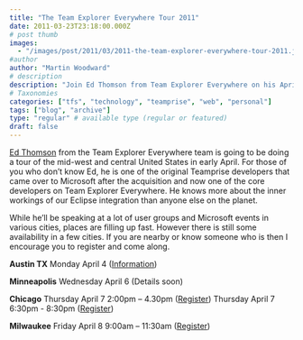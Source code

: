 ```yaml
---
title: "The Team Explorer Everywhere Tour 2011"
date: 2011-03-23T23:18:00.000Z
# post thumb
images:
  - "/images/post/2011/03/2011-the-team-explorer-everywhere-tour-2011.jpg"
#author
author: "Martin Woodward"
# description
description: "Join Ed Thomson from Team Explorer Everywhere on his April 2011 tour across the Midwest, sharing insights and knowledge on Eclipse integration."
# Taxonomies
categories: ["tfs", "technology", "teamprise", "web", "personal"]
tags: ["blog", "archive"]
type: "regular" # available type (regular or featured)
draft: false
---
```


[](http://www.woodwardweb.com/Windows-Live-Writer/f15622a5b7ac_8071/TEE_World_Tour_2.jpg)[Ed Thomson](http://www.edwardthomson.com/) from the Team Explorer Everywhere team is going to be doing a tour of the mid-west and central United States in early April. For those of you who don’t know Ed, he is one of the original Teamprise developers that came over to Microsoft after the acquisition and now one of the core developers on Team Explorer Everywhere. He knows more about the inner workings of our Eclipse integration than anyone else on the planet.

While he’ll be speaking at a lot of user groups and Microsoft events in various cities, places are filling up fast. However there is still some availability in a few cities. If you are nearby or know someone who is then I encourage you to register and come along.

**Austin TX** Monday April 4 ([Information](https://sites.google.com/site/tfsaustinusergroup/home))

**Minneapolis** Wednesday April 6 (Details soon)

**Chicago** Thursday April 7 2:00pm – 4.30pm ([Register](https://msevents.microsoft.com/cui/EventDetail.aspx?culture=en-US&EventID=1032481095&IO=FugavZ%2bXR1EgFiFq7swLOw%3d%3d)) Thursday April 7 6:30pm - 8:30pm ([Register](http://chicagoalmug.org/))

**Milwaukee** Friday April 8 9:00am – 11:30am ([Register](https://msevents.microsoft.com/cui/EventDetail.aspx?culture=en-US&EventID=1032481099&IO=FugavZ%2bXR1FKUHEf842Wzw%3d%3d))
